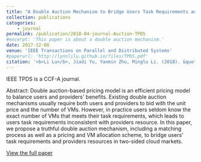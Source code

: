 ```yaml
---
title: "A Double Auction Mechanism to Bridge Users Task Requirements and Providers Resources in Two-Sided Cloud Markets"
collection: publications
catogories: 
    - journal
permalink: /publication/2018-04-journal-Auction-TPDS
#excerpt: 'This paper is about a double auction mechanism.'
date: 2017-12-08
venue: 'IEEE Transactions on Parallel and Distributed Systems'
#paperurl: 'http://lynnlilu.github.io/files/TPDS.pdf'
citation: '<b>Li Lu</b>, Jiadi Yu, Yanmin Zhu, Minglu Li. (2018). &quot;A Double Auction Mechanism to Bridge Users Task Requirements and Providers Resources in Two-Sided Cloud Markets.&quot; <i>IEEE Transactions on Parallel and Distributed Systems</i>. 29(4). pp. 720-733. doi: 10.1109/TPDS.2017.2781236.'
---
```


IEEE TPDS is a CCF-A journal.

Abstract: Double auction-based pricing model is an efficient pricing model to balance users and providers' benefits. Existing double auction mechanisms usually require both users and providers to bid with the unit price and the number of VMs. However, in practice users seldom know the exact number of VMs that meets their task requirements, which leads to users task requirements inconsistent with providers resource. In this paper, we propose a truthful double auction mechanism, including a matching process as well as a pricing and VM allocation scheme, to bridge users' task requirements and providers resources in two-sided cloud markets. 

[View the full paper](http://lynnlilu.github.io/files/TPDS.pdf)

